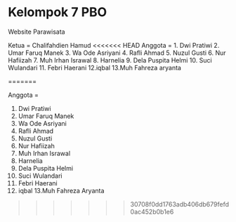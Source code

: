 # Kelompok 7 PBO

Website Parawisata 

Ketua = Chalifahdien Hamud
<<<<<<< HEAD
Anggota = 1. Dwi Pratiwi 
          2. Umar Faruq Manek 
          3. Wa Ode Asriyani
          4. Rafli Ahmad
          5. Nuzul Gusti
          6. Nur Hafiizah
          7. Muh Irhan Israwal
          8. Harnelia
          9. Dela Puspita Helmi
          10. Suci Wulandari
          11. Febri Haerani
          12.iqbal
          13.Muh Fahreza aryanta
        
=======

Anggota = 
1. Dwi Pratiwi 
2. Umar Faruq Manek 
3. Wa Ode Asriyani
4. Rafli Ahmad
5. Nuzul Gusti
6. Nur Hafiizah 
7. Muh Irhan Israwal
8. Harnelia
9. Dela Puspita Helmi
10. Suci Wulandari
11. Febri Haerani
12. iqbal
13.Muh Fahreza Aryanta

>>>>>>> 30708f0dd1763adb406db679fefd0ac452b0b1e6


